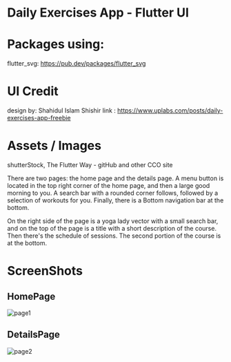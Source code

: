 # Daily Exercises App - Flutter UI

# Packages using:

flutter_svg: https://pub.dev/packages/flutter_svg

# UI Credit
design by: Shahidul Islam Shishir
link : https://www.uplabs.com/posts/daily-exercises-app-freebie

# Assets / Images
shutterStock, The Flutter Way - gitHub and other CCO site

There are two pages: the home page and the details page. A menu button is located in the top right corner of the home page, and then a large good morning to you.
 A search bar with a rounded corner follows, followed by a selection of workouts for you. Finally, there is a Bottom navigation bar at the bottom.


 On the right side of the page is a yoga lady vector with a small search bar,
 and on the top of the page is a title with a short description of the course. Then there's the schedule of sessions. The second portion of the course is at the bottom.

# ScreenShots
 ## HomePage

![page1](https://user-images.githubusercontent.com/55906788/167878450-4560372f-870e-482a-9728-6c379c7d5c40.jpg) 

 ## DetailsPage 
![page2](https://user-images.githubusercontent.com/55906788/167878520-a058fc1a-eb6d-42e8-98c3-feeefe38cab5.jpg)


